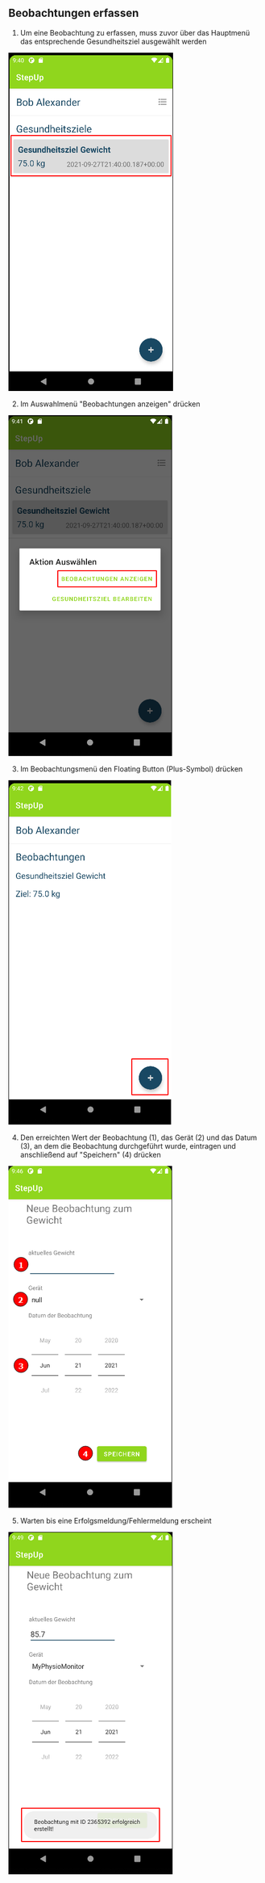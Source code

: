 ## Beobachtungen erfassen

1. Um eine Beobachtung zu erfassen, muss zuvor über das Hauptmenü das entsprechende Gesundheitsziel ausgewählt werden

![](NewObservation_1.png)

2. Im Auswahlmenü "Beobachtungen anzeigen" drücken

![](NewObservation_2.png)

3. Im Beobachtungsmenü den Floating Button (Plus-Symbol) drücken

![](NewObservation_3.png)

4. Den erreichten Wert der Beobachtung (1), das Gerät (2) und das Datum (3), an dem die Beobachtung durchgeführt wurde, eintragen und anschließend auf "Speichern" (4) drücken

![](NewObservation_4.png)

5. Warten bis eine Erfolgsmeldung/Fehlermeldung erscheint

![](NewObservation_5.png)
